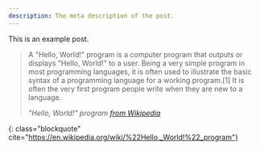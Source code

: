 ```yaml
---
description: The meta description of the post.
---
```


This is an example post.

> A "Hello, World!" program is a computer program that outputs or
> displays "Hello, World!" to a user. Being a very simple program in
> most programming languages, it is often used to illustrate the basic
> syntax of a programming language for a working program.[1] It is often
> the very first program people write when they are new to a language.
> 
> <footer class="blockquote-footer"> <cite>"Hello, World!" program <a href="https://en.wikipedia.org/wiki/%22Hello,_World!%22_program">from Wikipedia</a></cite></footer>
{: class="blockquote" cite="https://en.wikipedia.org/wiki/%22Hello,_World!%22_program"}

